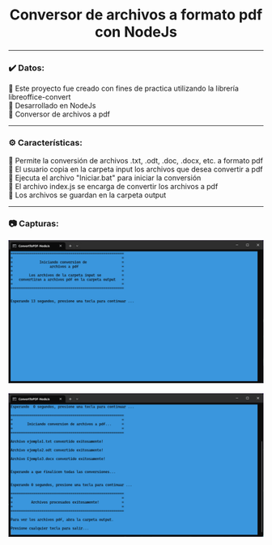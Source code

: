 <div id="titulo" align="center">
    <h1>Conversor de archivos a formato pdf con NodeJs</h1>
</div>

---

<div id="datos">
    <h3>✔️ Datos:</h3>
    <p>
	🔹 Este proyecto fue creado con fines de practica utilizando la librería libreoffice-convert <br>
	🔹 Desarrollado en NodeJs <br>
	🔹 Conversor de archivos a pdf <br>
    </p>
</div>

---

<div id="caracteristicas">
    <h3>⚙️ Características:</h3>
    <p>
        🔸 Permite la conversión de archivos .txt, .odt, .doc, .docx, etc. a formato pdf <br>
        🔸 El usuario copia en la carpeta input los archivos que desea convertir a pdf <br>
        🔸 Ejecuta el archivo "Iniciar.bat" para iniciar la conversión <br>
        🔸 El archivo index.js se encarga de convertir los archivos a pdf <br>
        🔸 Los archivos se guardan en la carpeta output <br>
    </p>

</div>

---

<div id="capturas" align="center">
    <h3 align="left"> 📷 Capturas:</h3>
    <img src="https://github.com/elchino8779/ImagenesGitHub/blob/main/ShotsImages/ConvertToPDFNodeJs/img-01.png?raw=true" alt="Cap1" width="700">
    <br>
    <br>
    <img src="https://github.com/elchino8779/ImagenesGitHub/blob/main/ShotsImages/ConvertToPDFNodeJs/img-02.png?raw=true" alt="Cap2" width="700">
</div>
